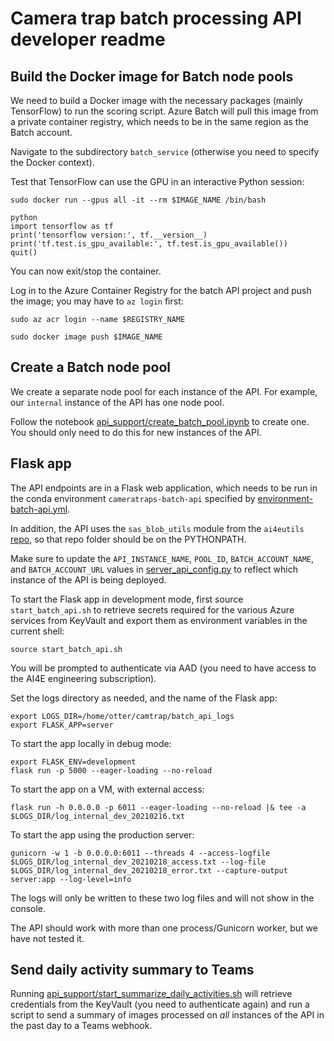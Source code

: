 # Camera trap batch processing API developer readme


## Build the Docker image for Batch node pools

We need to build a Docker image with the necessary packages (mainly TensorFlow) to run the scoring script. Azure Batch will pull this image from a private container registry, which needs to be in the same region as the Batch account. 

Navigate to the subdirectory `batch_service` (otherwise you need to specify the Docker context).


Test that TensorFlow can use the GPU in an interactive Python session:
```commandline
sudo docker run --gpus all -it --rm $IMAGE_NAME /bin/bash

python
import tensorflow as tf
print('tensorflow version:', tf.__version__)
print('tf.test.is_gpu_available:', tf.test.is_gpu_available())
quit()
``` 
You can now exit/stop the container.

Log in to the Azure Container Registry for the batch API project and push the image; you may have to `az login` first:
```commandline
sudo az acr login --name $REGISTRY_NAME

sudo docker image push $IMAGE_NAME
```


## Create a Batch node pool

We create a separate node pool for each instance of the API. For example, our `internal` instance of the API has one node pool.

Follow the notebook [api_support/create_batch_pool.ipynb](../api_support/create_batch_pool.ipynb) to create one. You should only need to do this for new instances of the API.


## Flask app

The API endpoints are in a Flask web application, which needs to be run in the conda environment `cameratraps-batch-api` specified by [environment-batch-api.yml](environment-batch-api.yml). 

In addition, the API uses the `sas_blob_utils` module from the `ai4eutils` [repo](https://github.com/microsoft/ai4eutils), so that repo folder should be on the PYTHONPATH. 

Make sure to update the `API_INSTANCE_NAME`, `POOL_ID`, `BATCH_ACCOUNT_NAME`, and `BATCH_ACCOUNT_URL` values in [server_api_config.py](./server_api_config.py) to reflect which instance of the API is being deployed.

To start the Flask app in development mode, first source `start_batch_api.sh` to retrieve secrets required for the various Azure services from KeyVault and export them as environment variables in the current shell:
```commandline
source start_batch_api.sh
```

You will be prompted to authenticate via AAD (you need to have access to the AI4E engineering subscription).

Set the logs directory as needed, and the name of the Flask app:
```
export LOGS_DIR=/home/otter/camtrap/batch_api_logs
export FLASK_APP=server
```

To start the app locally in debug mode:
```commandline
export FLASK_ENV=development
flask run -p 5000 --eager-loading --no-reload
```

To start the app on a VM, with external access:
```commandline
flask run -h 0.0.0.0 -p 6011 --eager-loading --no-reload |& tee -a $LOGS_DIR/log_internal_dev_20210216.txt
```

To start the app using the production server:
```commandline
gunicorn -w 1 -b 0.0.0.0:6011 --threads 4 --access-logfile $LOGS_DIR/log_internal_dev_20210218_access.txt --log-file $LOGS_DIR/log_internal_dev_20210218_error.txt --capture-output server:app --log-level=info
```
The logs will only be written to these two log files and will not show in the console.

The API should work with more than one process/Gunicorn worker, but we have not tested it. 


## Send daily activity summary to Teams

Running [api_support/start_summarize_daily_activities.sh](../api_support/start_summarize_daily_activities.sh) will retrieve credentials from the KeyVault (you need to authenticate again) and run a script to send a summary of images processed on *all* instances of the API in the past day to a Teams webhook.
